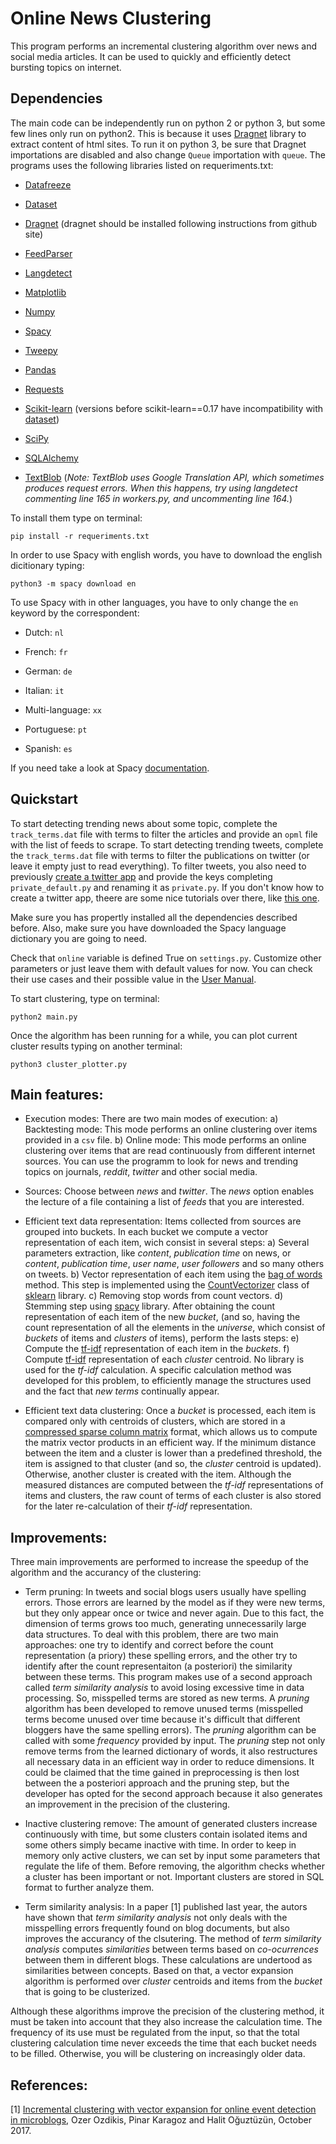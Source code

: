 # Online News Clustering

This program performs an incremental clustering algorithm over news and social media articles. It can be used to quickly and efficiently detect bursting topics on internet.

## Dependencies

The main code can be independently run on python 2 or python 3, but some few lines only run on python2. This is because it uses [Dragnet](https://github.com/seomoz/dragnet) library to extract content of html sites. To run it on python 3, be sure that Dragnet importations are disabled and also change `Queue` importation with `queue`.
The programs uses the following libraries listed on requeriments.txt:

- [Datafreeze](https://github.com/pudo/datafreeze)

- [Dataset](https://dataset.readthedocs.io/en/latest/)

- [Dragnet](https://github.com/seomoz/dragnet) (dragnet should be installed following instructions from github site)

- [FeedParser](https://pythonhosted.org/feedparser/)

- [Langdetect](https://pypi.org/project/langdetect/)

- [Matplotlib](https://matplotlib.org/)

- [Numpy](http://www.numpy.org/)

- [Spacy](https://spacy.io/)

- [Tweepy](http://www.tweepy.org/)

- [Pandas](https://pandas.pydata.org/)

- [Requests](http://docs.python-requests.org/en/master/)

- [Scikit-learn](http://scikit-learn.org/stable/) (versions before scikit-learn==0.17 have incompatibility with [dataset](https://dataset.readthedocs.io/en/latest/))

- [SciPy](https://www.scipy.org/)

- [SQLAlchemy](https://www.sqlalchemy.org/)

- [TextBlob](http://textblob.readthedocs.io/en/dev/) (*Note: TextBlob uses Google Translation API, which sometimes produces request errors. When this happens, try using langdetect commenting line 165 in workers.py, and uncommenting line 164.*)

To install them type on terminal:

```
pip install -r requeriments.txt
```

In order to use Spacy with english words, you have to download the english dicitionary typing:

```
python3 -m spacy download en
```

To use Spacy with in other languages, you have to only change the `en` keyword by the correspondent:

- Dutch: `nl`

- French: `fr`

- German: `de`

- Italian: `it`

- Multi-language: `xx`

- Portuguese: `pt`

- Spanish: `es`

If you need take a look at Spacy [documentation](https://spacy.io/models/).

## Quickstart

To start detecting trending news about some topic, complete the `track_terms.dat` file with terms to filter the articles and provide an `opml` file with the list of feeds to scrape. To start detecting trending tweets, complete the `track_terms.dat` file with terms to filter the publications on twitter (or leave it empty just to read everything). To filter tweets, you also need to previously [create a twitter app](https://apps.twitter.com/) and provide the keys completing `private_default.py` and renaming it as `private.py`. If you don't know how to create a twitter app, theere are some nice tutorials over there, like [this one](https://iag.me/socialmedia/how-to-create-a-twitter-app-in-8-easy-steps/).

Make sure you has propertly installed all the dependencies described before. Also, make sure you have downloaded the Spacy language dictionary you are going to need.

Check that `online` variable is defined True on `settings.py`. Customize other parameters or just leave them with default values for now. You can check their use cases and their possible value in the [User Manual](./user_manual.md).

To start clustering, type on terminal:

```
python2 main.py
```

Once the algorithm has been running for a while, you can plot current cluster results typing on another terminal:

```
python3 cluster_plotter.py
```

## Main features:

- Execution modes: There are two main modes of execution:
a) Backtesting mode: This mode performs an online clustering over items provided in a `csv` file.
b) Online mode: This mode performs an online clustering over items that are read continuously from different internet sources. You can use the programm to look for news and trending topics on journals, *reddit*, *twitter* and other social media.

- Sources: Choose between *news* and *twitter*. The *news* option enables the lecture of a file containing a list of *feeds* that you are interested.

- Efficient text data representation: Items collected from sources are grouped into buckets. In each bucket we compute a vector representation of each item, wich consist in several steps:
a) Several parameters extraction, like *content*, *publication time* on news, or *content*, *publication time*, *user name*, *user followers* and so many others on tweets.
b) Vector representation of each item using the [bag of words](https://en.wikipedia.org/wiki/Bag-of-words_model) method. This step is implemented using the [CountVectorizer](http://scikit-learn.org/stable/modules/generated/sklearn.feature_extraction.text.CountVectorizer.html) class of [sklearn](http://scikit-learn.org/stable/) library.
c) Removing stop words from count vectors.
d) Stemming step using [spacy](https://spacy.io/) library. 
After obtaining the count representation of each item of the new *bucket*, (and so, having the count representation of all the elements in the *universe*, which consist of *buckets* of items and *clusters* of items), perform the lasts steps:
e) Compute the [tf-idf](https://en.wikipedia.org/wiki/Tf%E2%80%93idf) representation of each item in the *buckets*.
f) Compute [tf-idf](https://en.wikipedia.org/wiki/Tf%E2%80%93idf) representation of each *cluster* centroid.
No library is used for the *tf-idf* calculation. A specific calculation method was developed for this problem, to efficiently manage the structures used and the fact that *new terms* continually appear.

- Efficient text data clustering: Once a *bucket* is processed, each item is compared only with centroids of clusters, which are stored in a [compressed sparse column matrix](https://docs.scipy.org/doc/scipy/reference/generated/scipy.sparse.csc_matrix.html) format, which allows us to compute the matrix vector products in an efficient way. If the minimum distance between the item and a cluster is lower than a predefined threshold, the item is assigned to that cluster (and so, the *cluster* centroid is updated). Otherwise, another cluster is created with the item. Although the measured distances are computed between the *tf-idf* representations of items and clusters, the raw count of terms of each cluster is also stored for the later re-calculation of their *tf-idf* representation.

## Improvements:

Three main improvements are performed to increase the speedup of the algorithm and the accurancy of the clustering:

- Term pruning: In tweets and social blogs users usually have spelling errors. Those errors are learned by the model as if they were new terms, but they only appear once or twice and never again. Due to this fact, the dimension of terms grows too much, generating unnecessarily large data structures. To deal with this problem, there are two main approaches: one try to identify and correct before the count representation (a priory) these spelling errors, and the other try to identify after the count representaiton (a posteriori) the similarity between these terms. This program makes use of a second approach called *term similarity analysis* to avoid losing excessive time in data processing. So, misspelled terms are stored as new terms. A *pruning* algorithm has been developed to remove unused terms (misspelled terms become unused over time because it's difficult that different bloggers have the same spelling errors). The *pruning* algorithm can be called with some *frequency* provided by input. The *pruning* step not only remove terms from the learned dictionary of words, it also restructures all necessary data in an efficient way in order to reduce dimensions.
It could be claimed that the time gained in preprocessing is then lost between the a posteriori approach and the pruning step, but the developer has opted for the second approach because it also generates an improvement in the precision of the clustering.

- Inactive clustering remove: The amount of generated clusters increase continuously with time, but some clusters contain isolated items and some others simply became inactive with time. In order to keep in memory only active clusters, we can set by input some parameters that regulate the life of them. Before removing, the algorithm checks whether a cluster has been important or not. Important clusters are stored in SQL format to further analyze them.

- Term similarity analysis: In a paper [1] published last year, the autors have shown that *term similarity analysis* not only deals with the misspelling errors frequently found on blog documents, but also improves the accurancy of the clsutering. The method of *term similarity analysis* computes *similarities* between terms based on *co-ocurrences* between them in different blogs. These calculations are undertood as similarities between concepts. Based on that, a vector expansion algorithm is performed over *cluster* centroids and items from the *bucket* that is going to be clusterized.

Although these algorithms improve the precision of the clustering method, it must be taken into account that they also increase the calculation time. The frequency of its use must be regulated from the input, so that the total clustering calculation time never exceeds the time that each bucket needs to be filled. Otherwise, you will be clustering on increasingly older data.

## References:

[1] [Incremental clustering with vector expansion for online event detection in microblogs](https://www.researchgate.net/publication/320861041_Incremental_clustering_with_vector_expansion_for_online_event_detection_in_microblogs), Ozer Ozdikis, Pinar Karagoz and Halit Oğuztüzün, October 2017.
